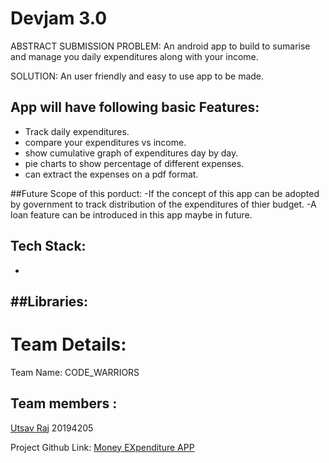 <h1>Devjam 3.0</h1>
ABSTRACT SUBMISSION
PROBLEM: An android app to build to sumarise and manage you daily expenditures along with your income.

SOLUTION: An user friendly and easy to use app to be made.
## App will have following basic Features:
- Track daily expenditures.
- compare your expenditures vs income.
- show cumulative graph of expenditures day by day.
- pie charts to show percentage of different expenses.
- can extract the expenses on a pdf format.

##Future Scope of this porduct:
-If the concept of this app can be adopted by government to track distribution of the expenditures of thier budget.
-A loan feature can be introduced in this app maybe in future.

## Tech Stack:
-

##Libraries:
-

# Team Details:
Team Name: CODE_WARRIORS
## Team members :
[Utsav Raj](https://github.com/rajutsav1234) 20194205




Project Github Link:
[Money EXpenditure APP](https://github.com/rajutsav1234/MoneyExpenditureApp)

